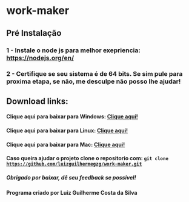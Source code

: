 # work-maker

## Pré Instalação
### 1 - Instale o node js para melhor exepriencia: https://nodejs.org/en/
### 2 - Certifique se seu sistema é de 64 bits. Se sim pule para proxima etapa, se não, me desculpe não posso lhe ajudar!
## Download links:
#### Clique aqui para baixar para Windows: [Clique aqui!](https://github.com/luizguilhermegzg/work-maker/raw/master/Downloads/Work-maker%20Windows.zip)
#### Clique aqui para baixar para Linux: [Clique aqui!](https://github.com/luizguilhermegzg/work-maker/raw/master/Downloads/Work-maker%20Linux.zip)
#### Clique aqui para baixar para Mac: [Clique aqui!](https://github.com/luizguilhermegzg/work-maker/raw/master/Downloads/Work-maker%20Mac.zip)
#### Caso queira ajudar o projeto clone o repositorio com: <code>git clone https://github.com/luizguilhermegzg/work-maker.git</code>
##### Obrigado por baixar, dê seu feedback se possivel!
#### Programa criado por Luiz Guilherme Costa da Silva
